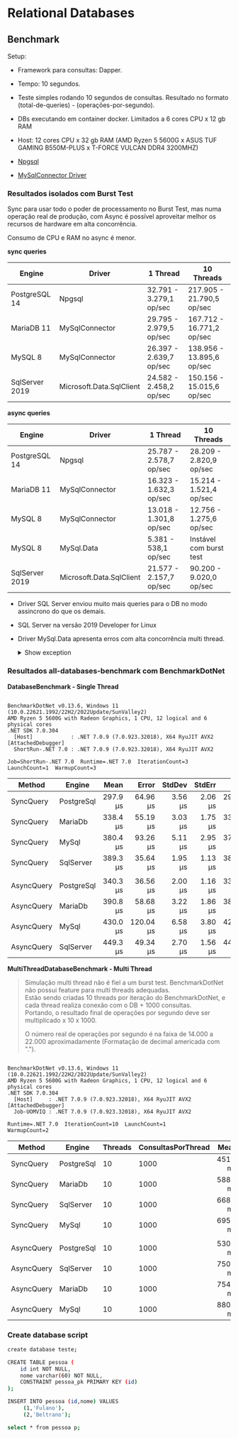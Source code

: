 ﻿# Relational Databases

## Benchmark

Setup:

- Framework para consultas: Dapper.
- Tempo: 10 segundos.
- Teste simples rodando 10 segundos de consultas. Resultado no formato (total-de-queries) - (operações-por-segundo).
- DBs executando em container docker. Limitados a 6 cores CPU x 12 gb RAM
- Host: 12 cores CPU x 32 gb RAM (AMD Ryzen 5 5600G x ASUS TUF GAMING B550M-PLUS x T-FORCE VULCAN DDR4 3200MHZ)

- [Npgsql](https://www.npgsql.org/doc/connection-string-parameters.html)
- [MySqlConnector Driver](https://mysqlconnector.net/connection-options/)

### Resultados isolados com Burst Test

Sync para usar todo o poder de processamento no Burst Test, mas numa operação real de produção,
com Async é possível aproveitar melhor os recursos de hardware em alta concorrência.

Consumo de CPU e RAM no async é menor.

**sync queries**

| Engine         | Driver                   | 1 Thread                 | 10 Threads                 |
|----------------|--------------------------|--------------------------|----------------------------|
| PostgreSQL 14  | Npgsql                   | 32.791 - 3.279,1 op/sec  | 217.905 - 21.790,5 op/sec  |
| MariaDB 11     | MySqlConnector           | 29.795 - 2.979,5 op/sec  | 167.712 - 16.771,2 op/sec  |
| MySQL 8        | MySqlConnector           | 26.397 - 2.639,7 op/sec  | 138.956 - 13.895,6 op/sec  |
| SqlServer 2019 | Microsoft.Data.SqlClient | 24.582 - 2.458,2 op/sec  | 150.156 - 15.015,6 op/sec  |

**async queries**

| Engine         | Driver                   | 1 Thread                 | 10 Threads                 |
|----------------|--------------------------|--------------------------|----------------------------|
| PostgreSQL 14  | Npgsql                   | 25.787 - 2.578,7 op/sec  | 28.209 - 2.820,9 op/sec    |
| MariaDB 11     | MySqlConnector           | 16.323 - 1.632,3 op/sec  | 15.214 - 1.521,4 op/sec    |
| MySQL 8        | MySqlConnector           | 13.018 - 1.301,8 op/sec  | 12.756 - 1.275,6 op/sec    |
| MySQL 8        | MySql.Data               | 5.381 - 538,1 op/sec     | Instável com burst test    |
| SqlServer 2019 | Microsoft.Data.SqlClient | 21.577 - 2.157,7 op/sec  | 90.200 - 9.020,0 op/sec    |

- Driver SQL Server enviou muito mais queries para o DB no modo assincrono do que os demais.
- SQL Server na versão 2019 Developer for Linux
- Driver MySql.Data apresenta erros com alta concorrência multi thread.
    <details>
      <summary>Show exception</summary>
  
      (Operations that change non-concurrent collections must have exclusive access.
       A concurrent update was performed on this collection and corrupted its state.
       The collection's state is no longer correct.)
      (An item with the same key has already been added. Key: server=127.0.0.1;port=3306;database=teste;user id=root;password=admin)
      ---> System.InvalidOperationException: Operations that change non-concurrent collections must have exclusive access. A concurrent update was performed on this collection and corrupted its state. The collection's state is no longer correct.
      at System.Collections.Generic.Dictionary`2.TryInsert(TKey key, TValue value, InsertionBehavior behavior)
         at System.Collections.Generic.Dictionary`2.Add(TKey key, TValue value)
      at MySql.Data.MySqlClient.MySqlPoolManager.GetPoolAsync(MySqlConnectionStringBuilder settings, Boolean execAsync, CancellationToken cancellationToken)
      at MySql.Data.MySqlClient.MySqlConnection.OpenAsync(Boolean execAsync, CancellationToken cancellationToken)
      at Program.<>c__DisplayClass0_1.<<<Main>$>b__3>d.MoveNext() in C:\Sources\samples\dotnet-playground\relational-databases\mysql-benchmark\Program.cs:line 35
    </details>

### Resultados all-databases-benchmark com BenchmarkDotNet

**DatabaseBenchmark - Single Thread**

```

BenchmarkDotNet v0.13.6, Windows 11 (10.0.22621.1992/22H2/2022Update/SunValley2)
AMD Ryzen 5 5600G with Radeon Graphics, 1 CPU, 12 logical and 6 physical cores
.NET SDK 7.0.304
  [Host]            : .NET 7.0.9 (7.0.923.32018), X64 RyuJIT AVX2 [AttachedDebugger]
  ShortRun-.NET 7.0 : .NET 7.0.9 (7.0.923.32018), X64 RyuJIT AVX2

Job=ShortRun-.NET 7.0  Runtime=.NET 7.0  IterationCount=3  
LaunchCount=1  WarmupCount=3  

```
|     Method |     Engine |     Mean |     Error |  StdDev |  StdErr |      Min |       Q1 |   Median |       Q3 |      Max |    Op/s |
|----------- |----------- |---------:|----------:|--------:|--------:|---------:|---------:|---------:|---------:|---------:|--------:|
|  SyncQuery | PostgreSql | 297.9 μs |  64.96 μs | 3.56 μs | 2.06 μs | 295.8 μs | 295.9 μs | 296.0 μs | 299.0 μs | 302.0 μs | 3,356.6 |
|  SyncQuery |    MariaDb | 338.4 μs |  55.19 μs | 3.03 μs | 1.75 μs | 335.5 μs | 336.8 μs | 338.1 μs | 339.8 μs | 341.5 μs | 2,955.1 |
|  SyncQuery |      MySql | 380.4 μs |  93.26 μs | 5.11 μs | 2.95 μs | 374.5 μs | 378.7 μs | 382.9 μs | 383.3 μs | 383.7 μs | 2,629.1 |
|  SyncQuery |  SqlServer | 389.3 μs |  35.64 μs | 1.95 μs | 1.13 μs | 387.8 μs | 388.2 μs | 388.7 μs | 390.1 μs | 391.5 μs | 2,568.6 |
|            |            |          |           |         |         |          |          |          |          |          |         |
| AsyncQuery | PostgreSql | 340.3 μs |  36.56 μs | 2.00 μs | 1.16 μs | 338.9 μs | 339.1 μs | 339.3 μs | 341.0 μs | 342.6 μs | 2,938.7 |
| AsyncQuery |    MariaDb | 390.8 μs |  58.68 μs | 3.22 μs | 1.86 μs | 387.1 μs | 389.8 μs | 392.5 μs | 392.7 μs | 392.8 μs | 2,558.9 |
| AsyncQuery |      MySql | 430.0 μs | 120.04 μs | 6.58 μs | 3.80 μs | 424.1 μs | 426.5 μs | 428.8 μs | 433.0 μs | 437.1 μs | 2,325.5 |
| AsyncQuery |  SqlServer | 449.3 μs |  49.34 μs | 2.70 μs | 1.56 μs | 446.6 μs | 447.9 μs | 449.1 μs | 450.6 μs | 452.0 μs | 2,225.8 |


**MultiThreadDatabaseBenchmark - Multi Thread**

> Simulação multi thread não é fiel a um burst test. BenchmarkDotNet não possui feature para multi threads adequadas.  
> Estão sendo criadas 10 threads por iteração do BenchmarkDotNet, e cada thread realiza conexão com o DB + 1000 consultas.  
> Portando, o resultado final de operações por segundo deve ser multiplicado x 10 x 1000.  
>
> O número real de operações por segundo é na faixa de 14.000 a 22.000 aproximadamente (Formatação de decimal americada com ".").

```

BenchmarkDotNet v0.13.6, Windows 11 (10.0.22621.1992/22H2/2022Update/SunValley2)
AMD Ryzen 5 5600G with Radeon Graphics, 1 CPU, 12 logical and 6 physical cores
.NET SDK 7.0.304
  [Host]     : .NET 7.0.9 (7.0.923.32018), X64 RyuJIT AVX2 [AttachedDebugger]
  Job-UOMVIQ : .NET 7.0.9 (7.0.923.32018), X64 RyuJIT AVX2

Runtime=.NET 7.0  IterationCount=10  LaunchCount=1  
WarmupCount=2  

```
|     Method |     Engine | Threads | ConsultasPorThread |     Mean |    Error |   StdDev |  StdErr |      Min |       Q1 |   Median |       Q3 |      Max |  Op/s |
|----------- |----------- |-------- |------------------- |---------:|---------:|---------:|--------:|---------:|---------:|---------:|---------:|---------:|------:|
|  SyncQuery | PostgreSql |      10 |               1000 | 451.1 ms |  7.18 ms |  4.75 ms | 1.50 ms | 444.0 ms | 447.8 ms | 452.0 ms | 454.1 ms | 458.9 ms | 2.217 |
|  SyncQuery |    MariaDb |      10 |               1000 | 588.8 ms |  9.77 ms |  5.81 ms | 1.94 ms | 578.6 ms | 585.3 ms | 588.9 ms | 590.5 ms | 597.0 ms | 1.698 |
|  SyncQuery |  SqlServer |      10 |               1000 | 668.6 ms | 25.97 ms | 15.45 ms | 5.15 ms | 656.2 ms | 658.1 ms | 663.9 ms | 670.8 ms | 703.5 ms | 1.496 |
|  SyncQuery |      MySql |      10 |               1000 | 695.4 ms |  7.78 ms |  5.15 ms | 1.63 ms | 690.6 ms | 691.0 ms | 693.5 ms | 698.4 ms | 703.6 ms | 1.438 |
|            |            |         |                    |          |          |          |         |          |          |          |          |          |       |
| AsyncQuery | PostgreSql |      10 |               1000 | 530.3 ms |  8.27 ms |  4.33 ms | 1.53 ms | 524.0 ms | 526.5 ms | 531.9 ms | 532.8 ms | 536.4 ms | 1.886 |
| AsyncQuery |  SqlServer |      10 |               1000 | 750.1 ms | 39.48 ms | 23.49 ms | 7.83 ms | 732.9 ms | 735.7 ms | 741.6 ms | 743.0 ms | 803.8 ms | 1.333 |
| AsyncQuery |    MariaDb |      10 |               1000 | 754.3 ms | 13.68 ms |  8.14 ms | 2.71 ms | 747.7 ms | 748.4 ms | 751.9 ms | 754.0 ms | 769.7 ms | 1.326 |
| AsyncQuery |      MySql |      10 |               1000 | 880.3 ms | 11.92 ms |  6.23 ms | 2.20 ms | 872.7 ms | 875.0 ms | 879.1 ms | 886.6 ms | 888.1 ms | 1.136 |


### Create database script

```bash
create database teste;

CREATE TABLE pessoa (
    id int NOT NULL,
    nome varchar(60) NOT NULL,
    CONSTRAINT pessoa_pk PRIMARY KEY (id)
);

INSERT INTO pessoa (id,nome) VALUES
     (1,'Fulano'),
     (2,'Beltrano');

select * from pessoa p;
```
